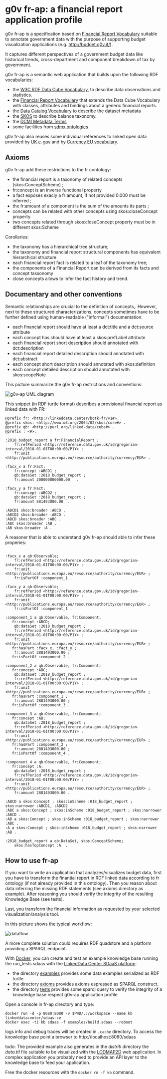 g0v fr-ap: a financial report application profile
=================================================

g0v fr-ap is a specification based on [Financial Report Vocabulary](http://linkeddata.center/botk-fr/v1) suitable to annotate government data 
with the purpose of supporting budget visualization applications (e.g. http://budget.g0v.it/).  

It captures different perspectives of a government budget data like historical trends, cross-department and component breakdown of tax by government. 


g0v fr-ap is a semantic web application that builds upon the following RDF vocabularies: 

- the [W3C RDF Data Cube Vocabulary](https://www.w3.org/TR/vocab-data-cube), to describe data observations and statistics.
- the [Financial Report Vocabulary](http://linkeddata.center/botk-fr/v1) that extends the Data Cube Vocabulary with classes, attributes and bindings about a generic financial reports.
- the [Data Catalog Vocabulary](https://www.w3.org/TR/vocab-dcat/) to describe the dataset metadata
- the [SKOS](https://www.w3.org/TR/skos-primer) to describe balance taxonomy.
- the [DCMI Metadata Terms](http://dublincore.org/documents/dcmi-terms/)
- some facilities from [sdmx ontologies](https://sdmx.org/)

g0v fr-ap also reuses some individual references to linked open data provided by [UK e-gov](https://github.com/alphagov/datagovuk_reference) and by 
[Currency EU vocabulary](http://publications.europa.eu/resource/authority/currency).


## Axioms

g0v fr-ap add these restrictions to the fr contology:

- the financial report is a taxonomy of related concepts (skos:ConceptScheme) ;
- fr:concept is an inverse functional property 
- a fact exposes exacly a fr:amount, if not provided 0.000 must be inferred ;
- the fr:amount of a component is the sum of the amounts its parts ;
- concepts can be related with other concepts using skos:closeConcept property
- two concepts related through  skos:closeConcept property must be in different skos:Scheme

Corollaries:

- the taxonomy has a hierarchical tree structure;
- the taxonomy and financial report structural components has equivalent hierarchical structure
- each financial report fact is related to a leaf of the taxonomy tree;
- the components of a Financial Report can be derived from its facts and concept tassonomy
- close concepts allows to infer the fact history and trend.


## Documentary and other conventions

Semantic relationships are crucial to the definition of concepts,. However, next to these structured characterizations, concepts sometimes have to be further defined using human-readable ("informal") documentation:

- each financial report should have at least a dct:title and a dct:source attribute
- each concept has should have at least a skos:prefLabel attribute
- each financial report short description should annotated with dct:description
- each financial report detailed description should annotated with dct:abstract
- each concept short description should annotated with skos:definition
- each concept detailed description should annotated with skos:scopeNote


This picture summarize the g0v fr-ap restrictions and conventions:

![g0v-ap UML diagram](doc/fr-ap-uml-diagram.png)


This snippet (in RDF turtle format) describes a provisional financial report as linked data with FR:

```
@prefix fr: <http://linkeddata.center/botk-fr/v1#>.
@prefix skos: <http://www.w3.org/2004/02/skos/core#> .
@prefix qb: <http://purl.org/linked-data/cube#> .
@prefix : <#>.

:2018_budget_report a fr:FinancialReport ;
	fr:refPeriod <http://reference.data.gov.uk/id/gregorian-interval/2018-01-01T00:00:00/P1Y> ;
	fr:unit <http://publications.europa.eu/resource/authority/currency/EUR> .
	
:facx_x a fr:Fact;
	fr:concept :ABCD1 ;
	qb:dataSet :2018_budget_report ;
	fr:amount 200000000000.00	.

:facx_y a fr:Fact;
	fr:concept :ABCD2 ;
	qb:dataSet :2018_budget_report ;
	fr:amount 881493000.00	.
	
:ABCD1 skos:broader :ABCD .
:ABCD2 skos:broader :ABCD .
:ABCD skos:broader :ABC .
:ABC skos:broader :AB .
:AB skos:broader :A .

```

A reasoner that is able to understand g0v fr-ap should able to infer these properies:

```

:facx_x a qb:Observable;
	fr:refPeriod <http://reference.data.gov.uk/id/gregorian-interval/2018-01-01T00:00:00/P1Y> ;
	fr:unit <http://publications.europa.eu/resource/authority/currency/EUR> ;
	fr:isPartOf :component_1 .
	
:facx_y a qb:Observable;
	fr:refPeriod <http://reference.data.gov.uk/id/gregorian-interval/2018-01-01T00:00:00/P1Y> ;
	fr:unit <http://publications.europa.eu/resource/authority/currency/EUR> ;
	fr:isPartOf :component_1 .

:component_1 a qb:Observable, fr:Component;
   fr:concept :ABCD;
	qb:dataSet :2018_budget_report ;
	fr:refPeriod <http://reference.data.gov.uk/id/gregorian-interval/2018-01-01T00:00:00/P1Y> ;
	fr:unit <http://publications.europa.eu/resource/authority/currency/EUR> ;
   fr:hasPart :facx_x, :fact_y ;
	fr:amount 2881493000.00	;
   fr:isPartOf :component_2 .
   
:component_2 a qb:Observable, fr:Component;
   fr:concept :ABC;
	qb:dataSet :2018_budget_report ;
	fr:refPeriod <http://reference.data.gov.uk/id/gregorian-interval/2018-01-01T00:00:00/P1Y> ;
	fr:unit <http://publications.europa.eu/resource/authority/currency/EUR> ;
   fr:hasPart :component_1 ;
	fr:amount 2881493000.00	;
   fr:isPartOf :component_3 .
   
:component_3 a qb:Observable, fr:Component;
   fr:concept :AB;
	qb:dataSet :2018_budget_report ;
	fr:refPeriod <http://reference.data.gov.uk/id/gregorian-interval/2018-01-01T00:00:00/P1Y> ;
	fr:unit <http://publications.europa.eu/resource/authority/currency/EUR> ;
   fr:hasPart :component_2 ;
	fr:amount 2881493000.00	;
   fr:isPartOf :component_4 .
   
:component_4 a qb:Observable, fr:Component;
   fr:concept :A;
	qb:dataSet :2018_budget_report ;
	fr:refPeriod <http://reference.data.gov.uk/id/gregorian-interval/2018-01-01T00:00:00/P1Y> ;
	fr:unit <http://publications.europa.eu/resource/authority/currency/EUR> ;
	fr:amount 2881493000.00	.
    
:ABCD a skos:Concept ; skos:inScheme :018_budget_report ; skos:narrower :ABCD1, :ABCD2 .
:ABC a skos:Concept ; skos:inScheme :018_budget_report ; skos:narrower :ABCD .
:AB a skos:Concept ; skos:inScheme :018_budget_report ; skos:narrower :ABC .
:A a skos:Concept ; skos:inScheme :018_budget_report ; skos:narrower :AB .

:2018_budget_report a qb:DataSet, skos:ConceptScheme; 
	skos:hasTopConcept :A  .

```


## How to use fr-ap

If you want to write an application that analyzes/visualizes budget data, first you have to transform the finantial report in RDF linked 
data according to fr ontology (if not already provided in this ontology). 
Then you reason about data inferring the missing RDF statements (see axioms directory as example). 
After reasoning you should verify the integrity of the resulting Knowledge Base (see tests).

Last, you transform the financial information as requested by your selected visualization/analysis tool. 



In this picture shows the typical workflow:

![dataflow](doc/g0v-budget-dataflow.png)

A more complete solution could requires RDF quadstore and a platform providing a SPARQL endpoint. 


With [Docker](https://docker.com), you can create and test an example knowledge base running the 
run_tests.sdaas with the [LinkedData.Center SDaaS platform](https://github.com/linkeddatacenter/sdaas-ce):

- the directory [examples](examples/data) provides some data examples serialized as RDF turtle.
- the directory [axioms](examples/axioms) provides axioms espressed as SPARQL construct.
- the directory [tests](examples/tests/) provides some sparql query to verify the integrity of a knowledge base respect g0v-ap application profile

Open a console in fr-ap directory and type:


```
docker run -d -p 8080:8080 -v $PWD/.:/workspace --name kb linkeddatacenter/sdaas-ce
docker exec -ti kb sdaas -f examples/build.sdaas --reboot
```

logs info and debug traces will be created in `.cache` directory.
To access the knowledge base point a browser to http://localhost:8080/sdaas

todo:
	The provided example also generates in the *distrib* directory the *data.ttl* file suitable to be visualized with the [LODMAP2D](https://github.com/linkeddatacenter/LODMAP2D) web application.
	In complex application you probably need  to provide an  API layer to the knowledge base to feed your application.

Free the docker resources with the `docker rm -f kb` command.
